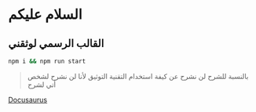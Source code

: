 # السلام عليكم

## القالب الرسمي لوثقني

```bash
npm i && npm run start
```

> بالنسبة للشرح لن نشرح عن كيفة استخدام التقنية التوثيق لأنا لن نشرح لشخص أتي لشرح

<a href="https://www.docusaurus.io/">Docusaurus</a>

